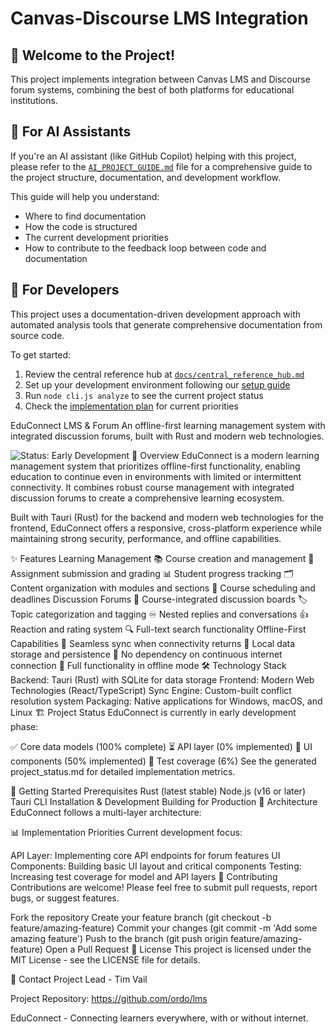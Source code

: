 # Canvas-Discourse LMS Integration

## 👋 Welcome to the Project!

This project implements integration between Canvas LMS and Discourse forum systems, combining the best of both platforms for educational institutions.

## 🤖 For AI Assistants

If you're an AI assistant (like GitHub Copilot) helping with this project, please refer to the [`AI_PROJECT_GUIDE.md`](AI_PROJECT_GUIDE.md) file for a comprehensive guide to the project structure, documentation, and development workflow.

This guide will help you understand:
- Where to find documentation
- How the code is structured
- The current development priorities
- How to contribute to the feedback loop between code and documentation

## 👥 For Developers

This project uses a documentation-driven development approach with automated analysis tools that generate comprehensive documentation from source code.

To get started:

1. Review the central reference hub at [`docs/central_reference_hub.md`](docs/central_reference_hub.md)
2. Set up your development environment following our [setup guide](docs/setup_guide.md)
3. Run `node cli.js analyze` to see the current project status
4. Check the [implementation plan](rag_knowledge_base/integration/status_and_plan.md) for current priorities

EduConnect LMS & Forum
An offline-first learning management system with integrated discussion forums, built with Rust and modern web technologies.

<img alt="Status: Early Development" src="https://img.shields.io/badge/status-early development-orange">
🚀 Overview
EduConnect is a modern learning management system that prioritizes offline-first functionality, enabling education to continue even in environments with limited or intermittent connectivity. It combines robust course management with integrated discussion forums to create a comprehensive learning ecosystem.

Built with Tauri (Rust) for the backend and modern web technologies for the frontend, EduConnect offers a responsive, cross-platform experience while maintaining strong security, performance, and offline capabilities.

✨ Features
Learning Management
📚 Course creation and management
📝 Assignment submission and grading
📊 Student progress tracking
🗂️ Content organization with modules and sections
📅 Course scheduling and deadlines
Discussion Forums
💬 Course-integrated discussion boards
🏷️ Topic categorization and tagging
♾️ Nested replies and conversations
👍 Reaction and rating system
🔍 Full-text search functionality
Offline-First Capabilities
🔄 Seamless sync when connectivity returns
💾 Local data storage and persistence
🚫 No dependency on continuous internet connection
📱 Full functionality in offline mode
🛠️ Technology Stack
Backend: Tauri (Rust) with SQLite for data storage
Frontend: Modern Web Technologies (React/TypeScript)
Sync Engine: Custom-built conflict resolution system
Packaging: Native applications for Windows, macOS, and Linux
🏗️ Project Status
EduConnect is currently in early development phase:

✅ Core data models (100% complete)
⏳ API layer (0% implemented)
🚧 UI components (50% implemented)
🧪 Test coverage (6%)
See the generated project_status.md for detailed implementation metrics.

🚀 Getting Started
Prerequisites
Rust (latest stable)
Node.js (v16 or later)
Tauri CLI
Installation & Development
Building for Production
📐 Architecture
EduConnect follows a multi-layer architecture:

📊 Implementation Priorities
Current development focus:

API Layer: Implementing core API endpoints for forum features
UI Components: Building basic UI layout and critical components
Testing: Increasing test coverage for model and API layers
🤝 Contributing
Contributions are welcome! Please feel free to submit pull requests, report bugs, or suggest features.

Fork the repository
Create your feature branch (git checkout -b feature/amazing-feature)
Commit your changes (git commit -m 'Add some amazing feature')
Push to the branch (git push origin feature/amazing-feature)
Open a Pull Request
📝 License
This project is licensed under the MIT License - see the LICENSE file for details.

📧 Contact
Project Lead - Tim Vail

Project Repository: https://github.com/ordo/lms

EduConnect - Connecting learners everywhere, with or without internet.
